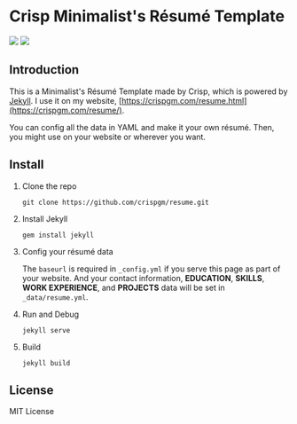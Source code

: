 # Crisp Minimalist's Résumé Template

![](https://img.shields.io/badge/license-MIT-blue.svg)
![](https://img.shields.io/badge/powered%20by-jekyll-red.svg)

## Introduction

This is a Minimalist's Résumé Template made by Crisp, which is powered by [Jekyll](http://jekyllrb.com/). I use it on my website, [https://crispgm.com/resume.html](https://crispgm.com/resume/).

You can config all the data in YAML and make it your own résumé. Then, you might use on your website or wherever you want.

## Install

1. Clone the repo

    ```
    git clone https://github.com/crispgm/resume.git
    ```

2. Install Jekyll

    ```
    gem install jekyll
    ```

3. Config your résumé data

    The `baseurl` is required in `_config.yml` if you serve this page as part of your website. And your contact information, __EDUCATION__, __SKILLS__, __WORK EXPERIENCE__, and __PROJECTS__ data will be set in `_data/resume.yml`.

4. Run and Debug

    ```
    jekyll serve
    ```

5. Build

    ```
    jekyll build
    ```

## License

MIT License
